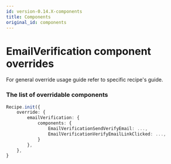 ```yaml
---
id: version-0.14.X-components
title: Components
original_id: components
---
```


# EmailVerification component overrides
For general override usage guide refer to specific recipe's guide.

### The list of overridable components

<!--DOCUSAURUS_CODE_TABS-->
<!--ReactJS-->
```ts
Recipe.init({
    override: {
        emailVerification: {
            components: {
                EmailVerificationSendVerifyEmail: ...,
                EmailVerificationVerifyEmailLinkClicked: ...,
            }
        },
    },
}
```
<!--END_DOCUSAURUS_CODE_TABS-->
